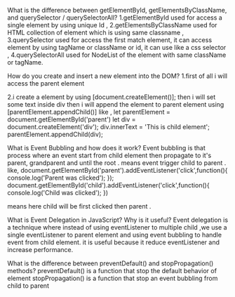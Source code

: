 What is the difference between getElementById, getElementsByClassName, and querySelector / querySelectorAll?
  1.getElementById used for access a single element by using unique Id ,
  2.getElementsByClassName used for HTML collection of element which is using same classname ,
  3.querySelector used for access the first match element, it can access element by using tagName or className or id, it can use like a css selector ,
  4.querySelectorAll used for NodeList of the element with same className or tagName.

How do you create and insert a new element into the DOM?
  1.first of all i will access the parent element 
        
  2.i create a element by using [document.createElement()];
   then i will set some text inside div then i will append the element to parent element using [parentElement.appendChild()]
            like , 
            let parentElement = document.getElementById('parent')
            let div = document.createElement('div');
            div.innerText = 'This is child element';
            parentElement.appendChild(div);

What is Event Bubbling and how does it work?
 Event bubbling is that process where an event start from child element then propagate to it's parent, grandparent and until the root . means event trigger child to parent .
        like,
    document.getElementById('parent').addEventListener('click',function(){
        console.log('Parent was clicked');
    });
    document.getElementById('child').addEventListener('click',function(){
        console.log('Child was clicked');
    })

   means here child will be first clicked then parent .
 
What is Event Delegation in JavaScript? Why is it useful?
Event delegation is a technique where instead of using eventListener to multiple child ,we use a single eventListener to parent element and using event bubbling to handle event from child element. it is useful because it reduce eventListener and increase performance.

What is the difference between preventDefault() and stopPropagation() methods?
preventDefault() is a function that stop the default behavior of element
stopPropagation() is a function that stop an event bubbling from child to parent
